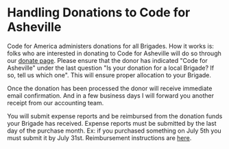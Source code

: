 # Handling Donations to Code for Asheville

Code for America administers donations for all Brigades. How it works is: folks who are interested in donating to Code for Asheville will do so through our [donate page](https://secure.codeforamerica.org/page/contribute/). Please ensure that the donor has indicated "Code for Asheville" under the last question "Is your donation for a local Brigade? If so, tell us which one". This will ensure proper allocation to your Brigade.

Once the donation has been processed the donor will receive immediate email confirmation. And in a few business days I will forward you another receipt from our accounting team.

You will submit expense reports and be reimbursed from the donation funds your Brigade has received. Expense reports must be submitted by the last day of the purchase month. Ex: if you purchased something on July 5th you must submit it by July 31st.  Reimbursement instructions are [here](https://docs.google.com/document/d/1dD1hcMO5XbiHRQfMS-3rw1PLO0H8MAoOu1p_khLGdeQ/edit).
